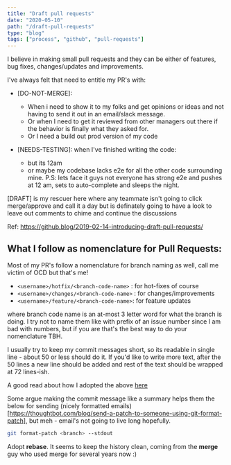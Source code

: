 ```yaml
---
title: "Draft pull requests"
date: "2020-05-10"
path: "/draft-pull-requests"
type: "blog"
tags: ["process", "github", "pull-requests"]
---
```


I believe in making small pull requests and they can be either of features, bug fixes, changes/updates and improvements.

I've always felt that need to entitle my PR's with:

- [DO-NOT-MERGE]:

  - When i need to show it to my folks and get opinions or ideas and not having to send it out in an email/slack message.
  - Or when I need to get it reviewed from other managers out there if the behavior is finally what they asked for.
  - Or I need a build out prod version of my code

- [NEEDS-TESTING]: when I've finished writing the code:
  - but its 12am
  - or maybe my codebase lacks e2e for all the other code surrounding mine.
    P.S: lets face it guys not everyone has strong e2e and pushes at 12 am, sets to auto-complete and sleeps the night.

[DRAFT] is my rescuer here where any teammate isn't going to click merge/approve and call it a day but is definately going to have a look to leave out comments to chime and continue the discussions

Ref: https://github.blog/2019-02-14-introducing-draft-pull-requests/

## What I follow as nomenclature for Pull Requests:

Most of my PR's follow a nomenclature for branch naming as well, call me victim of OCD but that's me!

- `<username>/hotfix/<branch-code-name>` : for hot-fixes of course
- `<username>/changes/<branch-code-name>` : for changes/improvements
- `<username>/feature/<branch-code-name>`: for feature updates

where branch code name is an at-most 3 letter word for what the branch is doing. I try not to name them like with prefix of an issue number since I am bad with numbers, but if you are that's the best way to do your nomenclature TBH.

I usually try to keep my commit messages short, so its readable in single line - about 50 or less should do it. If you'd like to write more text, after the 50 lines a new line should be added and rest of the text should be wrapped at 72 lines-ish.

A good read about how I adopted the above [here](https://tbaggery.com/2008/04/19/a-note-about-git-commit-messages.html)

Some argue making the commit message like a summary helps them the below for sending (nicely formatted emails)[https://thoughtbot.com/blog/send-a-patch-to-someone-using-git-format-patch], but meh - email's not going to live long hopefully.

```bash
git format-patch <branch> --stdout
```

Adopt **rebase**. It seems to keep the history clean, coming from the **merge** guy who used merge for several years now :)
